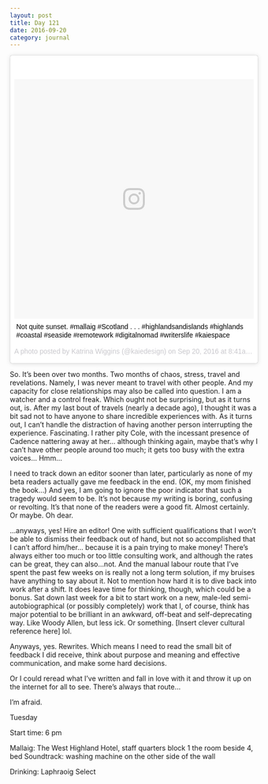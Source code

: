 ```yaml
---
layout: post
title: Day 121
date: 2016-09-20
category: journal
---
```


<blockquote class="instagram-media" data-instgrm-captioned data-instgrm-version="7" style=" background:#FFF; border:0; border-radius:3px; box-shadow:0 0 1px 0 rgba(0,0,0,0.5),0 1px 10px 0 rgba(0,0,0,0.15); margin: 1px; max-width:658px; padding:0; width:99.375%; width:-webkit-calc(100% - 2px); width:calc(100% - 2px);"><div style="padding:8px;"> <div style=" background:#F8F8F8; line-height:0; margin-top:40px; padding:50.0% 0; text-align:center; width:100%;"> <div style=" background:url(data:image/png;base64,iVBORw0KGgoAAAANSUhEUgAAACwAAAAsCAMAAAApWqozAAAABGdBTUEAALGPC/xhBQAAAAFzUkdCAK7OHOkAAAAMUExURczMzPf399fX1+bm5mzY9AMAAADiSURBVDjLvZXbEsMgCES5/P8/t9FuRVCRmU73JWlzosgSIIZURCjo/ad+EQJJB4Hv8BFt+IDpQoCx1wjOSBFhh2XssxEIYn3ulI/6MNReE07UIWJEv8UEOWDS88LY97kqyTliJKKtuYBbruAyVh5wOHiXmpi5we58Ek028czwyuQdLKPG1Bkb4NnM+VeAnfHqn1k4+GPT6uGQcvu2h2OVuIf/gWUFyy8OWEpdyZSa3aVCqpVoVvzZZ2VTnn2wU8qzVjDDetO90GSy9mVLqtgYSy231MxrY6I2gGqjrTY0L8fxCxfCBbhWrsYYAAAAAElFTkSuQmCC); display:block; height:44px; margin:0 auto -44px; position:relative; top:-22px; width:44px;"></div></div> <p style=" margin:8px 0 0 0; padding:0 4px;"> <a href="https://www.instagram.com/p/BKlUhomA38n/" style=" color:#000; font-family:Arial,sans-serif; font-size:14px; font-style:normal; font-weight:normal; line-height:17px; text-decoration:none; word-wrap:break-word;" target="_blank">Not quite sunset. #mallaig #Scotland . . . #highlandsandislands #highlands #coastal #seaside #remotework #digitalnomad #writerslife #kaiespace</a></p> <p style=" color:#c9c8cd; font-family:Arial,sans-serif; font-size:14px; line-height:17px; margin-bottom:0; margin-top:8px; overflow:hidden; padding:8px 0 7px; text-align:center; text-overflow:ellipsis; white-space:nowrap;">A photo posted by Katrina Wiggins (@kaiedesign) on <time style=" font-family:Arial,sans-serif; font-size:14px; line-height:17px;" datetime="2016-09-20T15:41:26+00:00">Sep 20, 2016 at 8:41am PDT</time></p></div></blockquote>
<script async defer src="//platform.instagram.com/en_US/embeds.js"></script>

So. It’s been over two months. Two months of chaos, stress, travel and revelations. Namely, I was never meant to travel with other people. And my capacity for close relationships may also be called into question. I am a watcher and a control freak. Which ought not be surprising, but as it turns out, is. After my last bout of travels (nearly a decade ago), I thought it was a bit sad not to have anyone to share incredible experiences with. As it turns out, I can’t handle the distraction of having another person interrupting the experience. Fascinating. I rather pity Cole, with the incessant presence of Cadence nattering away at her… although thinking again, maybe that’s why I can’t have other people around too much; it gets too busy with the extra voices… Hmm…

I need to track down an editor sooner than later, particularly as none of my beta readers actually gave me feedback in the end. (OK, my mom finished the book…) And yes, I am going to ignore the poor indicator that such a tragedy would seem to be. It’s not because my writing is boring, confusing or revolting. It’s that none of the readers were a good fit. Almost certainly. Or maybe. Oh dear. 

…anyways, yes! Hire an editor! One with sufficient qualifications that I won’t be able to dismiss their feedback out of hand, but not so accomplished that I can’t afford him/her… because it is a pain trying to make money! There’s always either too much or too little consulting work, and although the rates can be great, they can also…not. And the manual labour route that I’ve spent the past few weeks on is really not a long term solution, if my bruises have anything to say about it. Not to mention how hard it is to dive back into work after a shift. It does leave time for thinking, though, which could be a bonus. Sat down last week for a bit to start work on a new, male-led semi-autobiographical (or possibly completely) work that I, of course, think has major potential to be brilliant in an awkward, off-beat and self-deprecating way. Like Woody Allen, but less ick. Or something. [Insert clever cultural reference here] lol.

Anyways, yes. Rewrites. Which means I need to read the small bit of feedback I did receive, think about purpose and meaning and effective communication, and make some hard decisions.

Or I could reread what I’ve written and fall in love with it and throw it up on the internet for all to see. There’s always that route… 

I’m afraid.



Tuesday

Start time: 6 pm

Mallaig: The West Highland Hotel, staff quarters block 1 the room beside 4, bed
Soundtrack: washing machine on the other side of the wall

Drinking: Laphraoig Select
